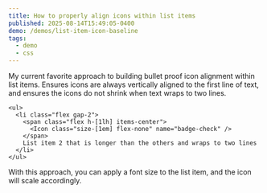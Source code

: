 ```yaml
---
title: How to properly align icons within list items
published: 2025-08-14T15:49:05-0400
demo: /demos/list-item-icon-baseline
tags:
  - demo
  - css
---
```


My current favorite approach to building bullet proof icon alignment within list items. Ensures icons are always vertically aligned to the first line of text, and ensures the icons do not shrink when text wraps to two lines.

```tsx {3-5}
<ul>
  <li class="flex gap-2">
    <span class="flex h-[1lh] items-center">
      <Icon class="size-[1em] flex-none" name="badge-check" />
    </span>
    List item 2 that is longer than the others and wraps to two lines
  </li>
</ul>
```

With this approach, you can apply a font size to the list item, and the icon will scale accordingly.
